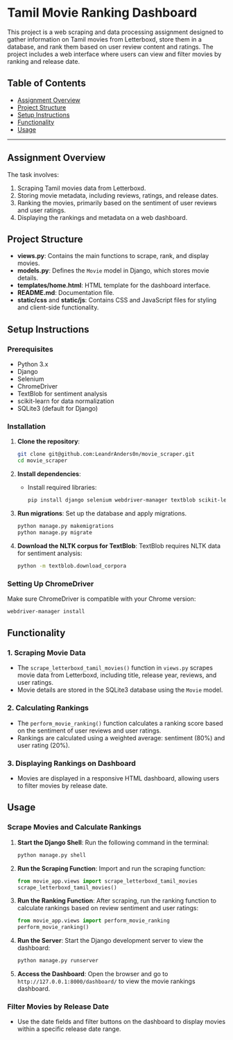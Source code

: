 # Tamil Movie Ranking Dashboard

This project is a web scraping and data processing assignment designed to gather information on Tamil movies from Letterboxd, store them in a database, and rank them based on user review content and ratings. The project includes a web interface where users can view and filter movies by ranking and release date.

## Table of Contents
- [Assignment Overview](#assignment-overview)
- [Project Structure](#project-structure)
- [Setup Instructions](#setup-instructions)
- [Functionality](#functionality)
- [Usage](#usage)

---

## Assignment Overview
The task involves:
1. Scraping Tamil movies data from Letterboxd.
2. Storing movie metadata, including reviews, ratings, and release dates.
3. Ranking the movies, primarily based on the sentiment of user reviews and user ratings.
4. Displaying the rankings and metadata on a web dashboard.

## Project Structure
- **views.py**: Contains the main functions to scrape, rank, and display movies.
- **models.py**: Defines the `Movie` model in Django, which stores movie details.
- **templates/home.html**: HTML template for the dashboard interface.
- **README.md**: Documentation file.
- **static/css** and **static/js**: Contains CSS and JavaScript files for styling and client-side functionality.

## Setup Instructions

### Prerequisites
- Python 3.x
- Django
- Selenium
- ChromeDriver
- TextBlob for sentiment analysis
- scikit-learn for data normalization
- SQLite3 (default for Django)

### Installation
1. **Clone the repository**:
   ```bash
   git clone git@github.com:LeandrAnders0n/movie_scraper.git
   cd movie_scraper
   ```

2. **Install dependencies**:
   - Install required libraries:
     ```bash
     pip install django selenium webdriver-manager textblob scikit-learn lxml
     ```

3. **Run migrations**:
   Set up the database and apply migrations.
   ```bash
   python manage.py makemigrations
   python manage.py migrate
   ```

4. **Download the NLTK corpus for TextBlob**:
   TextBlob requires NLTK data for sentiment analysis:
   ```bash
   python -m textblob.download_corpora
   ```

### Setting Up ChromeDriver
Make sure ChromeDriver is compatible with your Chrome version:
```bash
webdriver-manager install
```

## Functionality

### 1. **Scraping Movie Data**
   - The `scrape_letterboxd_tamil_movies()` function in `views.py` scrapes movie data from Letterboxd, including title, release year, reviews, and user ratings.
   - Movie details are stored in the SQLite3 database using the `Movie` model.

### 2. **Calculating Rankings**
   - The `perform_movie_ranking()` function calculates a ranking score based on the sentiment of user reviews and user ratings.
   - Rankings are calculated using a weighted average: sentiment (80%) and user rating (20%).

### 3. **Displaying Rankings on Dashboard**
   - Movies are displayed in a responsive HTML dashboard, allowing users to filter movies by release date.

## Usage

### Scrape Movies and Calculate Rankings
1. **Start the Django Shell**:
   Run the following command in the terminal:
   ```bash
   python manage.py shell
   ```

2. **Run the Scraping Function**:
   Import and run the scraping function:
   ```python
   from movie_app.views import scrape_letterboxd_tamil_movies
   scrape_letterboxd_tamil_movies()
   ```

3. **Run the Ranking Function**:
   After scraping, run the ranking function to calculate rankings based on review sentiment and user ratings:
   ```python
   from movie_app.views import perform_movie_ranking
   perform_movie_ranking()
   ```

4. **Run the Server**:
   Start the Django development server to view the dashboard:
   ```bash
   python manage.py runserver
   ```

5. **Access the Dashboard**:
   Open the browser and go to `http://127.0.0.1:8000/dashboard/` to view the movie rankings dashboard.

### Filter Movies by Release Date
   - Use the date fields and filter buttons on the dashboard to display movies within a specific release date range.
